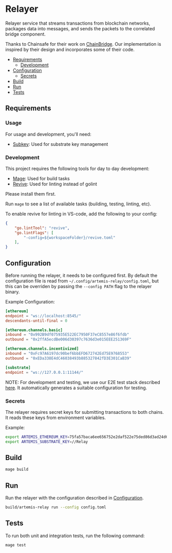 # Relayer

Relayer service that streams transactions from blockchain networks, packages data into messages, and sends the packets to the correlated bridge component.

Thanks to Chainsafe for their work on [ChainBridge](https://github.com/ChainSafe/ChainBridge). Our implementation is inspired by their design and incorporates some of their code.

- [Requirements](#requirements)
  - [Development](#development)
- [Configuration](#configuration)
  - [Secrets](#secrets)
- [Build](#build)
- [Run](#run)
- [Tests](#tests)

## Requirements

### Usage

For usage and development, you'll need:
- [Subkey](https://substrate.dev/docs/en/knowledgebase/integrate/subkey): Used for substrate key management

### Development

This project requires the following tools for day to day development:

- [Mage](https://magefile.org/): Used for build tasks
- [Revive](https://github.com/mgechev/revive): Used for linting instead of golint

Please install them first.

Run `mage` to see a list of available tasks (building, testing, linting, etc).

To enable revive for linting in VS-code, add the following to your config:

```json
{
    "go.lintTool": "revive",
    "go.lintFlags": [
        "-config=${workspaceFolder}/revive.toml"
    ],
}
```

## Configuration

Before running the relayer, it needs to be configured first. By default the configuration file is read from  `~/.config/artemis-relay/config.toml`, but this can be overriden by passing the `--config PATH` flag to the relayer binary.

Example Configuration:

```toml
[ethereum]
endpoint = "ws://localhost:8545/"
descendants-until-final = 0

[ethereum.channels.basic]
inbound = "0x992B9df075935E522EC7950F37eC8557e86f6fdb"
outbound = "0x2ffA5ecdBe006d30397c7636d3e015EEE251369F"

[ethereum.channels.incentivized]
inbound = "0xFc97A6197dc90bef6bbEFD672742Ed75E9768553"
outbound = "0xEDa338E4dC46038493b885327842fD3E301CaB39"

[substrate]
endpoint = "ws://127.0.0.1:11144/"
```

NOTE: For development and testing, we use our E2E test stack described [here](../test/README.md). It automatically generates a suitable configuration for testing.

### Secrets

The relayer requires secret keys for submitting transactions to both chains. It reads these keys from environment variables.

Example:

```bash
export ARTEMIS_ETHEREUM_KEY=75fa57baca6ee656752e2daf522e75ded86d3ad24d660701aaa78e24b207f550
export ARTEMIS_SUBSTRATE_KEY=//Relay
```

## Build

```bash
mage build
```

## Run

Run the relayer with the configuration described in [Configuration](#configuration).

```bash
build/artemis-relay run --config config.toml
```

## Tests

To run both unit and integration tests, run the following command:

```bash
mage test
```
